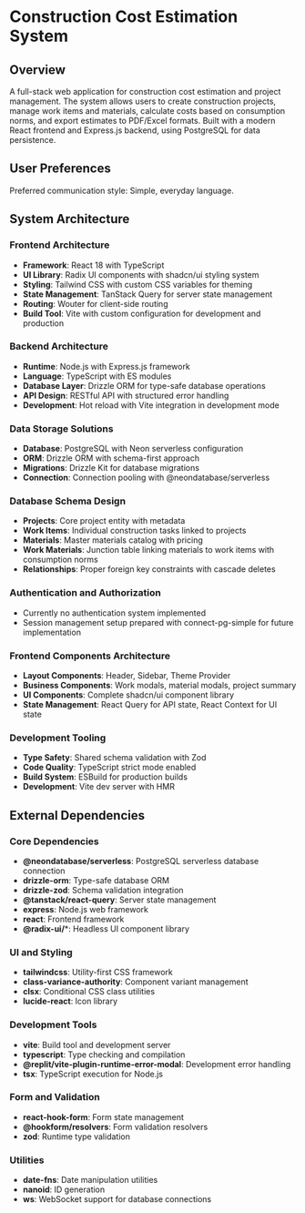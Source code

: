 # Construction Cost Estimation System

## Overview

A full-stack web application for construction cost estimation and project management. The system allows users to create construction projects, manage work items and materials, calculate costs based on consumption norms, and export estimates to PDF/Excel formats. Built with a modern React frontend and Express.js backend, using PostgreSQL for data persistence.

## User Preferences

Preferred communication style: Simple, everyday language.

## System Architecture

### Frontend Architecture
- **Framework**: React 18 with TypeScript
- **UI Library**: Radix UI components with shadcn/ui styling system
- **Styling**: Tailwind CSS with custom CSS variables for theming
- **State Management**: TanStack Query for server state management
- **Routing**: Wouter for client-side routing
- **Build Tool**: Vite with custom configuration for development and production

### Backend Architecture
- **Runtime**: Node.js with Express.js framework
- **Language**: TypeScript with ES modules
- **Database Layer**: Drizzle ORM for type-safe database operations
- **API Design**: RESTful API with structured error handling
- **Development**: Hot reload with Vite integration in development mode

### Data Storage Solutions
- **Database**: PostgreSQL with Neon serverless configuration
- **ORM**: Drizzle ORM with schema-first approach
- **Migrations**: Drizzle Kit for database migrations
- **Connection**: Connection pooling with @neondatabase/serverless

### Database Schema Design
- **Projects**: Core project entity with metadata
- **Work Items**: Individual construction tasks linked to projects
- **Materials**: Master materials catalog with pricing
- **Work Materials**: Junction table linking materials to work items with consumption norms
- **Relationships**: Proper foreign key constraints with cascade deletes

### Authentication and Authorization
- Currently no authentication system implemented
- Session management setup prepared with connect-pg-simple for future implementation

### Frontend Components Architecture
- **Layout Components**: Header, Sidebar, Theme Provider
- **Business Components**: Work modals, material modals, project summary
- **UI Components**: Complete shadcn/ui component library
- **State Management**: React Query for API state, React Context for UI state

### Development Tooling
- **Type Safety**: Shared schema validation with Zod
- **Code Quality**: TypeScript strict mode enabled
- **Build System**: ESBuild for production builds
- **Development**: Vite dev server with HMR

## External Dependencies

### Core Dependencies
- **@neondatabase/serverless**: PostgreSQL serverless database connection
- **drizzle-orm**: Type-safe database ORM
- **drizzle-zod**: Schema validation integration
- **@tanstack/react-query**: Server state management
- **express**: Node.js web framework
- **react**: Frontend framework
- **@radix-ui/***: Headless UI component library

### UI and Styling
- **tailwindcss**: Utility-first CSS framework
- **class-variance-authority**: Component variant management
- **clsx**: Conditional CSS class utilities
- **lucide-react**: Icon library

### Development Tools
- **vite**: Build tool and development server
- **typescript**: Type checking and compilation
- **@replit/vite-plugin-runtime-error-modal**: Development error handling
- **tsx**: TypeScript execution for Node.js

### Form and Validation
- **react-hook-form**: Form state management
- **@hookform/resolvers**: Form validation resolvers
- **zod**: Runtime type validation

### Utilities
- **date-fns**: Date manipulation utilities
- **nanoid**: ID generation
- **ws**: WebSocket support for database connections
